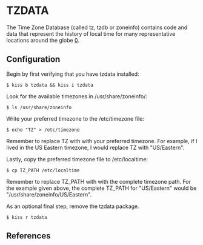 TZDATA
======

The Time Zone Database (called tz, tzdb or zoneinfo) contains code and data that
represent the history of local time for many representative locations around the 
globe [0].  

Configuration
-------------

Begin by first verifying that you have tzdata installed:

    $ kiss b tzdata && kiss i tzdata

Look for the available timezones in /usr/share/zoneinfo/:

    $ ls /usr/share/zoneinfo

Write your preferred timezone to the /etc/timezone file:

    $ echo "TZ" > /etc/timezone

Remember to replace TZ with with your preferred timezone. For example, if I 
lived in the US Eastern timezone, I would replace TZ with "US/Eastern".

Lastly, copy the preferred timezone file to /etc/localtime:

    $ cp TZ_PATH /etc/localtime

Remember to replace TZ_PATH with with the complete timezone path. For the 
example given above, the complete TZ_PATH for "US/Eastern" would be 
"/usr/share/zoneinfo/US/Eastern".

As an optional final step, remove the tzdata package.

    $ kiss r tzdata

References
----------

[0]: https://github.com/eggert/tz
[1]: https://wiki.gentoo.org/wiki/Handbook:AMD64/Installation/Base#Timezone
[2]: https://wiki.archlinux.org/index.php/System_time
